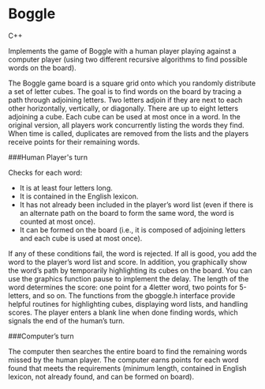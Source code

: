 Boggle
======

C++

Implements the game of Boggle with a human player playing against a computer player (using two different recursive algorithms to find possible words on the board).

The Boggle game board is a square grid onto which you randomly distribute a set of letter cubes. The goal is to find words on the board by tracing a path through adjoining letters. Two letters adjoin if they are next to each other horizontally, vertically, or diagonally. There are up to eight letters adjoining a cube. Each cube can be used at most once in a word. In the original version, all players work concurrently listing the words they find. When time is called, duplicates are removed from the lists and the players receive points for their remaining words.

###Human Player's turn

Checks for each word:
- It is at least four letters long.
- It is contained in the English lexicon.
- It has not already been included in the player’s word list (even if there is an alternate path on the board to form the same word, the word is counted at most once).
- It can be formed on the board (i.e., it is composed of adjoining letters and each cube is used at most once).

If any of these conditions fail, the word is rejected. If all is good, you add the word to the player’s word list and score. In addition, you graphically show the word’s path by temporarily highlighting its cubes on the board. You can use the graphics function pause to implement the delay. The length of the word determines the score: one point for a 4letter word, two points for 5-letters, and so on. The functions from the gboggle.h interface provide helpful routines for highlighting cubes, displaying word lists, and handling scores. The player enters a blank line when done finding words, which signals the end of the human’s turn.

###Computer’s turn

The computer then searches the entire board to find the remaining words missed by the human player. 
The computer earns points for each word found that meets the requirements (minimum length, contained in English lexicon, not already found, and can be formed on board).
